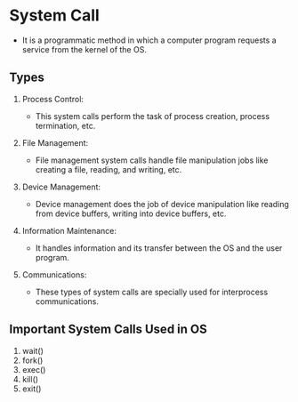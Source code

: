 # System Call

- It is a programmatic method in which a computer program requests a service from the kernel of the OS.

## Types

1. Process Control:

   - This system calls perform the task of process creation, process termination, etc.

2. File Management:

   - File management system calls handle file manipulation jobs like creating a file, reading, and writing, etc.

3. Device Management:

   - Device management does the job of device manipulation like reading from device buffers, writing into device buffers, etc.

4. Information Maintenance:

   - It handles information and its transfer between the OS and the user program.

5. Communications:
   - These types of system calls are specially used for interprocess communications.

## Important System Calls Used in OS

1. wait()
2. fork()
3. exec()
4. kill()
5. exit()
